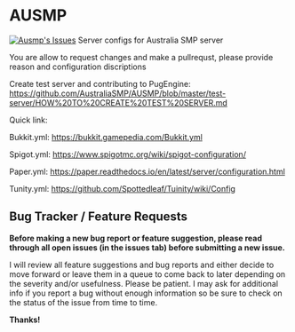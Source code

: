 # AUSMP
[![Ausmp's Issues](https://img.shields.io/github/issues/JustPugDev/AUSMPBugs?label=Issues&style=for-the-badge&logo=github)](https://github.com/JustPugDev/AUSMPBugs/issues)
Server configs for Australia SMP server

You are allow to request changes and make a pullrequst, please provide reason and configuration discriptions 

Create test server and contributing to PugEngine: https://github.com/AustraliaSMP/AUSMP/blob/master/test-server/HOW%20TO%20CREATE%20TEST%20SERVER.md

Quick link:

Bukkit.yml: https://bukkit.gamepedia.com/Bukkit.yml

Spigot.yml: https://www.spigotmc.org/wiki/spigot-configuration/

Paper.yml: https://paper.readthedocs.io/en/latest/server/configuration.html

Tunity.yml: https://github.com/Spottedleaf/Tuinity/wiki/Config

## Bug Tracker / Feature Requests
**Before making a new bug report or feature suggestion, please read through all open issues (in the issues tab) before submitting a new issue.**

I will review all feature suggestions and bug reports and either decide to move forward or leave them in a queue to come back to later depending on the severity and/or usefulness. Please be patient. I may ask for additional info if you report a bug without enough information so be sure to check on the status of the issue from time to time. 

**Thanks!**